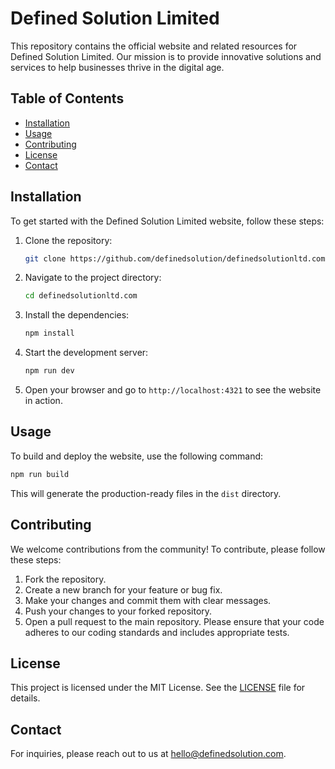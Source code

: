 # Defined Solution Limited

This repository contains the official website and related resources for Defined Solution Limited. Our mission is to provide innovative solutions and services to help businesses thrive in the digital age.

## Table of Contents

- [Installation](#installation)
- [Usage](#usage)
- [Contributing](#contributing)
- [License](#license)
- [Contact](#contact)

## Installation

To get started with the Defined Solution Limited website, follow these steps:

1. Clone the repository:

   ```sh
   git clone https://github.com/definedsolution/definedsolutionltd.com.git
   ```

2. Navigate to the project directory:

   ```sh
   cd definedsolutionltd.com
   ```

3. Install the dependencies:

   ```sh
   npm install
   ```

4. Start the development server:

   ```sh
   npm run dev
   ```

5. Open your browser and go to `http://localhost:4321` to see the website in action.

## Usage

To build and deploy the website, use the following command:

```sh
npm run build
```

This will generate the production-ready files in the `dist` directory.

## Contributing

We welcome contributions from the community! To contribute, please follow these steps:

1. Fork the repository.
2. Create a new branch for your feature or bug fix.
3. Make your changes and commit them with clear messages.
4. Push your changes to your forked repository.
5. Open a pull request to the main repository.
   Please ensure that your code adheres to our coding standards and includes appropriate tests.

## License

This project is licensed under the MIT License. See the [LICENSE](LICENSE) file for details.

## Contact

For inquiries, please reach out to us at [hello@definedsolution.com](mailto:hello@definedsolution.com).
